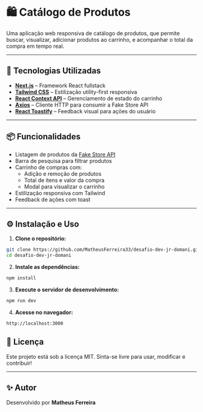 # 🛍️ Catálogo de Produtos

Uma aplicação web responsiva de catálogo de produtos, que permite buscar, visualizar, adicionar produtos ao carrinho, e acompanhar o total da compra em tempo real.

---

## 🚀 Tecnologias Utilizadas

- **[Next.js](https://nextjs.org/)** – Framework React fullstack
- **[Tailwind CSS](https://tailwindcss.com/)** – Estilização utility-first responsiva
- **[React Context API](https://reactjs.org/docs/context.html)** – Gerenciamento de estado do carrinho
- **[Axios](https://axios-http.com/)** – Cliente HTTP para consumir a Fake Store API
- **[React Toastify](https://fkhadra.github.io/react-toastify/)** – Feedback visual para ações do usuário

---

## 📦 Funcionalidades

- Listagem de produtos da [Fake Store API](https://fakestoreapi.com/)
- Barra de pesquisa para filtrar produtos
- Carrinho de compras com:
  - Adição e remoção de produtos
  - Total de itens e valor da compra
  - Modal para visualizar o carrinho
- Estilização responsiva com Tailwind
- Feedback de ações com toast

---

## ⚙️ Instalação e Uso

1. **Clone o repositório:**

```bash
git clone https://github.com/MatheusFerreira33/desafio-dev-jr-domani.git
cd desafio-dev-jr-domani
```

2. **Instale as dependências:**

```bash
npm install
```

3. **Execute o servidor de desenvolvimento:**

```bash
npm run dev
```

4. **Acesse no navegador:**

```
http://localhost:3000
```

## 📄 Licença

Este projeto está sob a licença MIT. Sinta-se livre para usar, modificar e contribuir!

---

## ✨ Autor

Desenvolvido por **Matheus Ferreira**
